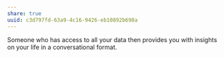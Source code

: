 ```yaml
---
share: true
uuid: c3d797fd-63a9-4c16-9426-eb10892b698a
---
```

Someone who has access to all your data then provides you with insights on your life in a conversational format.
